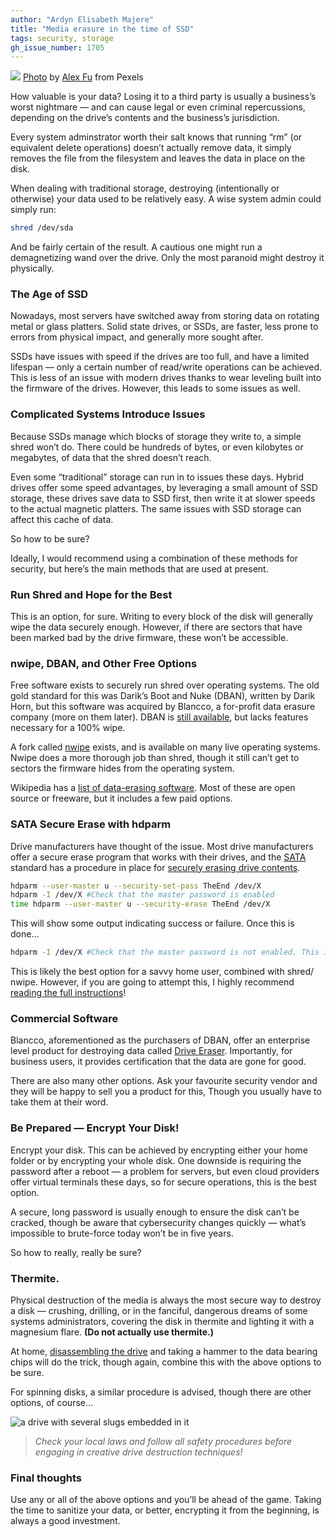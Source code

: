```yaml
---
author: "Ardyn Elisabeth Majere"
title: "Media erasure in the time of SSD"
tags: security, storage
gh_issue_number: 1705
---
```


![](/blog/2020/12/10/drive-destruction/garbage.jpg)
[Photo](https://www.pexels.com/photo/garbage-lot-2967770/) by [Alex Fu](https://www.pexels.com/@alexfu) from Pexels

How valuable is your data? Losing it to a third party is usually a business’s worst nightmare — and can cause legal or even criminal repercussions, depending on the drive’s contents and the business’s jurisdiction.

Every system adminstrator worth their salt knows that running “rm” (or equivalent delete operations) doesn’t actually remove data, it simply removes the file from the filesystem and leaves the data in place on the disk.

When dealing with traditional storage, destroying (intentionally or otherwise) your data used to be relatively easy. A wise system admin could simply run:

```bash
shred /dev/sda
```

And be fairly certain of the result. A cautious one might run a demagnetizing wand over the drive. Only the most paranoid might destroy it physically.

### The Age of SSD

Nowadays, most servers have switched away from storing data on rotating metal or glass platters. Solid state drives, or SSDs, are faster, less prone to errors from physical impact, and generally more sought after.

SSDs have issues with speed if the drives are too full, and have a limited lifespan — only a certain number of read/​write operations can be achieved. This is less of an issue with modern drives thanks to wear leveling built into the firmware of the drives. However, this leads to some issues as well.

### Complicated Systems Introduce Issues

Because SSDs manage which blocks of storage they write to, a simple shred won’t do. There could be hundreds of bytes, or even kilobytes or megabytes, of data that the shred doesn’t reach.

Even some “traditional” storage can run in to issues these days. Hybrid drives offer some speed advantages, by leveraging a small amount of SSD storage, these drives save data to SSD first, then write it at slower speeds to the actual magnetic platters. The same issues with SSD storage can affect this cache of data.

So how to be sure?

Ideally, I would recommend using a combination of these methods for security, but here’s the main methods that are used at present.

### Run Shred and Hope for the Best

This is an option, for sure. Writing to every block of the disk will generally wipe the data securely enough. However, if there are sectors that have been marked bad by the drive firmware, these won’t be accessible.

### nwipe, DBAN, and Other Free Options

Free software exists to securely run shred over operating systems. The old gold standard for this was Darik’s Boot and Nuke (DBAN), written by Darik Horn, but this software was acquired by Blancco, a for-profit data erasure company (more on them later). DBAN is [still available](https://dban.org/), but lacks features necessary for a 100% wipe.

A fork called [nwipe](https://github.com/martijnvanbrummelen/nwipe) exists, and is available on many live operating systems. Nwipe does a more thorough job than shred, though it still can’t get to sectors the firmware hides from the operating system.

Wikipedia has a [list of data-erasing software](https://en.wikipedia.org/wiki/List_of_data-erasing_software). Most of these are open source or freeware, but it includes a few paid options.

### SATA Secure Erase with hdparm

Drive manufacturers have thought of the issue. Most drive manufacturers offer a secure erase program that works with their drives, and the [SATA](https://en.wikipedia.org/wiki/Serial_ATA) standard has a procedure in place for [securely erasing drive contents](https://ata.wiki.kernel.org/index.php/ATA_Secure_Erase).

```bash
hdparm --user-master u --security-set-pass TheEnd /dev/X
hdparm -I /dev/X #Check that the master password is enabled
time hdparm --user-master u --security-erase TheEnd /dev/X
```

This will show some output indicating success or failure. Once this is done…

```bash
hdparm -I /dev/X #Check that the master password is not enabled. This indicates whether the wipe was succesful
```

This is likely the best option for a savvy home user, combined with shred/​nwipe. However, if you are going to attempt this, I highly recommend [reading the full instructions](https://ata.wiki.kernel.org/index.php/ATA_Secure_Erase)!

### Commercial Software

Blancco, aforementioned as the purchasers of DBAN, offer an enterprise level product for destroying data called [Drive Eraser](https://www.blancco.com/products/drive-eraser/). Importantly, for business users, it provides certification that the data are gone for good.

There are also many other options. Ask your favourite security vendor and they will be happy to sell you a product for this, Though you usually have to take them at their word.

### Be Prepared — Encrypt Your Disk!

Encrypt your disk. This can be achieved by encrypting either your home folder or by encrypting your whole disk. One downside is requiring the password after a reboot — a problem for servers, but even cloud providers offer virtual terminals these days, so for secure operations, this is the best option.

A secure, long password is usually enough to ensure the disk can’t be cracked, though be aware that cybersecurity changes quickly — what’s impossible to brute-force today won’t be in five years.

So how to really, really be sure?

### Thermite.

Physical destruction of the media is always the most secure way to destroy a disk — crushing, drilling, or in the fanciful, dangerous dreams of some systems administrators, covering the disk in thermite and lighting it with a magnesium flare. **(Do not actually use thermite.)**

At home, [disassembling the drive](https://www.myfixguide.com/samsung-860-pro-ssd-teardown/) and taking a hammer to the data bearing chips will do the trick, though again, combine this with the above options to be sure.

For spinning disks, a similar procedure is advised, though there are other options, of course…

![a drive with several slugs embedded in it](/blog/2020/12/10/drive-destruction/drive_destruction.jpg)

>*Check your local laws and follow all safety procedures before engaging in creative drive destruction techniques!*

### Final thoughts

Use any or all of the above options and you’ll be ahead of the game. Taking the time to sanitize your data, or better, encrypting it from the beginning, is always a good investment.
